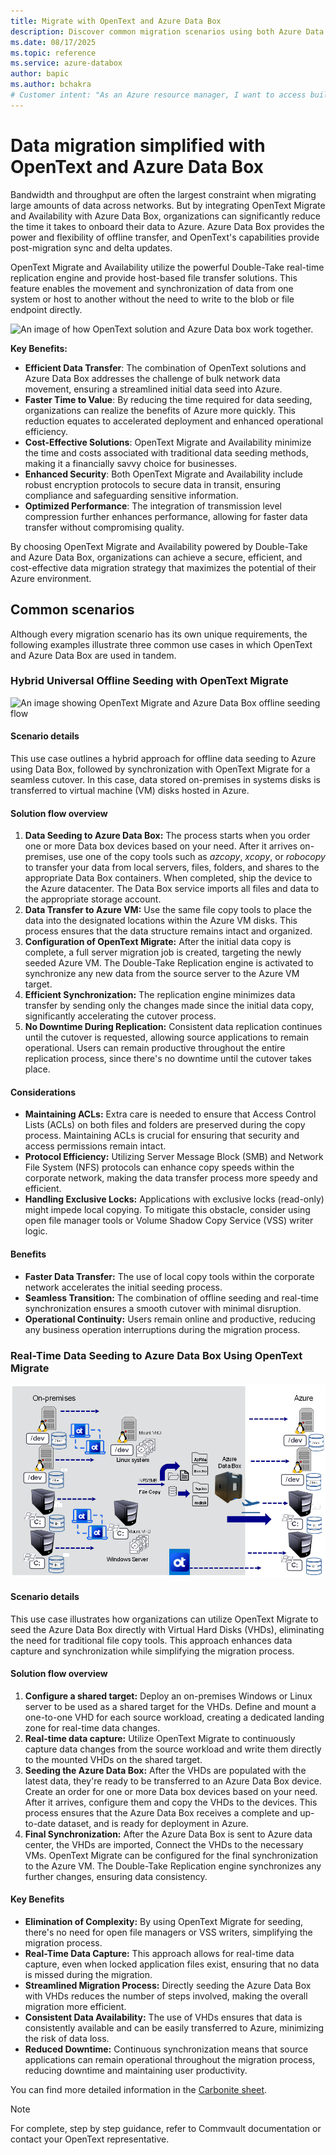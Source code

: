 ```yaml
---
title: Migrate with OpenText and Azure Data Box
description: Discover common migration scenarios using both Azure Data Box and OpenText solutions.
ms.date: 08/17/2025
ms.topic: reference
ms.service: azure-databox
author: bapic
ms.author: bchakra
# Customer intent: "As an Azure resource manager, I want to access built-in policy definitions for Azure Data Box, so that I can implement governance and compliance measures effectively across my resources."
---
```


<!--
Initial score: 78 (1088/28)
Curremnt score: 98 (1141/1 false-positive)
-->

# Data migration simplified with OpenText and Azure Data Box

Bandwidth and throughput are often the largest constraint when migrating large amounts of data across networks. But by integrating OpenText Migrate and Availability with Azure Data Box, organizations can significantly reduce the time it takes to onboard their data to Azure. Azure Data Box provides the power and flexibility of offline transfer, and OpenText's capabilities provide post-migration sync and delta updates.

OpenText Migrate and Availability utilize the powerful Double-Take real-time replication engine and provide host-based file transfer solutions. This feature enables the movement and synchronization of data from one system or host to another without the need to write to the blob or file endpoint directly.

![An image of how OpenText solution and Azure Data box work together.](media/migrate-opentext-and-data-box/ot-hybrid-seeding.png)

**Key Benefits:**

- **Efficient Data Transfer**: The combination of OpenText solutions and Azure Data Box addresses the challenge of bulk network data movement, ensuring a streamlined initial data seed into Azure.
- **Faster Time to Value**: By reducing the time required for data seeding, organizations can realize the benefits of Azure more quickly. This reduction equates to accelerated deployment and enhanced operational efficiency.
- **Cost-Effective Solutions**: OpenText Migrate and Availability minimize the time and costs associated with traditional data seeding methods, making it a financially savvy choice for businesses.
- **Enhanced Security**: Both OpenText Migrate and Availability include robust encryption protocols to secure data in transit, ensuring compliance and safeguarding sensitive information.
- **Optimized Performance**: The integration of transmission level compression further enhances performance, allowing for faster data transfer without compromising quality.

By choosing OpenText Migrate and Availability powered by Double-Take and Azure Data Box, organizations can achieve a secure, efficient, and cost-effective data migration strategy that maximizes the potential of their Azure environment.

## Common scenarios

Although every migration scenario has its own unique requirements, the following examples illustrate three common use cases in which OpenText and Azure Data Box are used in tandem.

### Hybrid Universal Offline Seeding with OpenText Migrate

![An image showing OpenText Migrate and Azure Data Box offline seeding flow](media/migrate-opentext-and-data-box/OT-offline-seeding.png)

#### Scenario details

This use case outlines a hybrid approach for offline data seeding to Azure using Data Box, followed by synchronization with OpenText Migrate for a seamless cutover. In this case, data stored on-premises in systems disks is transferred to virtual machine (VM) disks hosted in Azure.

#### Solution flow overview

1. **Data Seeding to Azure Data Box:** The process starts when you order one or more Data box devices based on your need. After it arrives on-premises, use one of the copy tools such as *azcopy*, *xcopy*, or *robocopy* to transfer your data from local servers, files, folders, and shares to the appropriate Data Box containers. When completed, ship the device to the Azure datacenter. The Data Box service imports all files and data to the appropriate storage account.
2. **Data Transfer to Azure VM:** Use the same file copy tools to place the data into the designated locations within the Azure VM disks. This process ensures that the data structure remains intact and organized.
3. **Configuration of OpenText Migrate:** After the initial data copy is complete, a full server migration job is created, targeting the newly seeded Azure VM. The Double-Take Replication engine is activated to synchronize any new data from the source server to the Azure VM target.
4. **Efficient Synchronization:** The replication engine minimizes data transfer by sending only the changes made since the initial data copy, significantly accelerating the cutover process.
5. **No Downtime During Replication:** Consistent data replication continues until the cutover is requested, allowing source applications to remain operational. Users can remain productive throughout the entire replication process, since there's no downtime until the cutover takes place.

#### Considerations

- **Maintaining ACLs:** Extra care is needed to ensure that Access Control Lists (ACLs) on both files and folders are preserved during the copy process. Maintaining ACLs is crucial for ensuring that security and access permissions remain intact.
- **Protocol Efficiency:** Utilizing Server Message Block (SMB) and Network File System (NFS) protocols can enhance copy speeds within the corporate network, making the data transfer process more speedy and efficient.
- **Handling Exclusive Locks:** Applications with exclusive locks (read-only) might impede local copying. To mitigate this obstacle, consider using open file manager tools or Volume Shadow Copy Service (VSS) writer logic.

#### Benefits

- **Faster Data Transfer:** The use of local copy tools within the corporate network accelerates the initial seeding process.
- **Seamless Transition:** The combination of offline seeding and real-time synchronization ensures a smooth cutover with minimal disruption.
- **Operational Continuity:** Users remain online and productive, reducing any business operation interruptions during the migration process.

### Real-Time Data Seeding to Azure Data Box Using OpenText Migrate

![An image showing OpenText Migrate and Azure Data Box offline seeding flow.](media/migrate-opentext-and-data-box/real-time-seeding.png)

#### Scenario details
This use case illustrates how organizations can utilize OpenText Migrate to seed the Azure Data Box directly with Virtual Hard Disks (VHDs), eliminating the need for traditional file copy tools. This approach enhances data capture and synchronization while simplifying the migration process.

#### Solution flow overview

1. **Configure a shared target:** Deploy an  on-premises  Windows or Linux server to be used as a shared target for the VHDs. Define and mount a one-to-one VHD for each source workload, creating a dedicated landing zone for real-time data changes.
2. **Real-time data capture:** Utilize OpenText Migrate to continuously capture data changes from the source workload and write them directly to the mounted VHDs on the shared target.
3. **Seeding the Azure Data Box:** After the VHDs are populated with the latest data, they're ready to be transferred to an Azure Data Box device. Create an order for one or more Data box devices based on your need. After it arrives, configure them and copy the VHDs to the devices. This process ensures that the Azure Data Box receives a complete and up-to-date dataset, and is ready for deployment in Azure.
4. **Final Synchronization:** After the Azure Data Box is sent to Azure data center, the VHDs are imported, Connect the VHDs to the necessary VMs. OpenText Migrate can be configured for the final synchronization to the Azure VM. The Double-Take Replication engine synchronizes any further changes, ensuring data consistency.

#### Key Benefits

- **Elimination of Complexity:** By using OpenText Migrate for seeding, there's no need for open file managers or VSS writers, simplifying the migration process.
- **Real-Time Data Capture:** This approach allows for real-time data capture, even when locked application files exist, ensuring that no data is missed during the migration.
- **Streamlined Migration Process:** Directly seeding the Azure Data Box with VHDs reduces the number of steps involved, making the overall migration more efficient.
- **Consistent Data Availability:** The use of VHDs ensures that data is consistently available and can be easily transferred to Azure, minimizing the risk of data loss.
- **Reduced Downtime:** Continuous synchronization means that source applications can remain operational throughout the migration process, reducing downtime and maintaining user productivity.

You can find more detailed information in the [Carbonite sheet](https://www.carbonite.com/resources/datasheet/carbonite-migrate/).

> [!NOTE]
> For complete, step by step guidance, refer to Commvault documentation or contact your OpenText representative.

